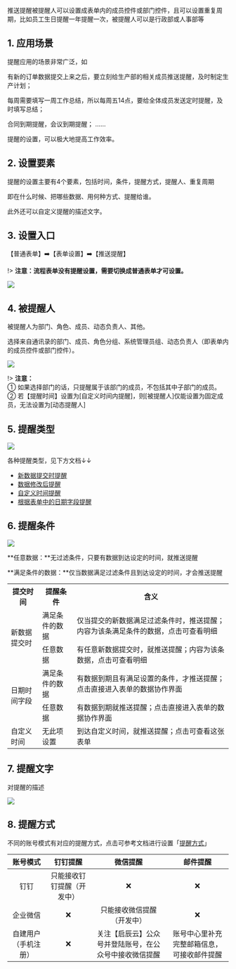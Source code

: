 推送提醒被提醒人可以设置成表单内的成员控件或部门控件，且可以设置重复周期，比如员工生日提醒一年提醒一次，被提醒人可以是行政部或人事部等

## 1. 应用场景

提醒应用的场景非常广泛，如

有新的订单数据提交上来之后，要立刻给生产部的相关成员推送提醒，及时制定生产计划；

每周需要填写一周工作总结，所以每周五14点，要给全体成员发送定时提醒，及时填写总结；

合同到期提醒，会议到期提醒； ……

提醒的设置，可以极大地提高工作效率。

## 2. 设置要素
提醒的设置主要有4个要素，包括时间，条件，提醒方式，提醒人、重复周期

即在什么时候、把哪些数据、用何种方式、提醒给谁。

此外还可以自定义提醒的描述文字。

## 3. 设置入口
【普通表单】:arrow_right:【表单设置】:arrow_right:【推送提醒】

!> **注意：流程表单没有提醒设置，需要切换成普通表单才可设置。**

![](../img/9-3-1i1.png)

## 4. 被提醒人
被提醒人为部门、角色、成员、动态负责人、其他。

选择来自通讯录的部门、成员、角色分组、系统管理员组、动态负责人（即表单内的成员控件或部门控件）。

![](../img/9-3-1i2.png)

!> **注意：**<br>
① 如果选择部门的话，只提醒属于该部门的成员，不包括其中子部门的成员。<br>
② 若【提醒时间】设置为[自定义时间内提醒]，则[被提醒人]仅能设置为固定成员，无法设置为[动态提醒人]<br>


## 5. 提醒类型

![](../img/9-3-1i3.png)

各种提醒类型，见下方文档↓↓
* [新数据提交时提醒](9-3-1-1新数据提交时提醒.md)
* [数据修改后提醒](9-3-1-2数据修改后提醒.md)
* [自定义时间提醒](9-3-1-3自定义时间提醒.md)
* [根据表单中的日期字段提醒](9-3-1-4根据表单中的日期字段提醒.md)

## 6. 提醒条件

![](../img/9-3-1i4.png)

**任意数据：**无过滤条件，只要有数据到达设定的时间，就推送提醒

**满足条件的数据：**仅当数据满足过滤条件且到达设定的时间，才会推送提醒

<table>
	<tbody>
		<tr>
			<th>提交时间</th>
			<th>提醒条件</th>
			<th>含义</th>
		</tr>
		<tr>
			<td rowspan="2">新数据提交时</td>
			<td>满足条件的数据</td>
			<td>仅当提交的新数据满足过滤条件时，推送提醒；内容为该条满足条件的数据，点击可查看明细</td>
		</tr>
		<tr>
			<td>任意数据</td>
			<td>有任意新数据提交时，就推送提醒；内容为该条数据，点击可查看明细</td>
		</tr>
		<tr>
			<td rowspan="2">日期时间字段</td>
			<td>满足条件的数据</td>
			<td>有数据到期且有满足设置的条件，才推送提醒；点击直接进入表单的数据协作界面</td>
		</tr>
		<tr>
			<td>任意数据</td>
			<td>有数据到期就推送提醒；点击直接进入表单的数据协作界面</td>
		</tr>
		<tr>
			<td>自定义时间</td>
			<td>无此项设置</td>
			<td>到达自定义时间，就推送提醒；点击可查看这张表单</td>
		</tr>
	</tbody>
</table>

## 7. 提醒文字
对提醒的描述 

![](../img/9-3-1i5.png)

## 8. 提醒方式
不同的账号模式有对应的提醒方式，点击可参考文档进行设置「[提醒方式](9-3-2提醒方式.md ':target=_blank')」

| 账号模式 | 钉钉提醒	 | 微信提醒 | 邮件提醒 |
|   :-:   |    :-:   |   :-:   |   :-:    |
|钉钉	            |只能接收钉钉提醒（开发中）| :x:												| :x:									|
|企业微信			| :x:					 |只能接收微信提醒（开发中）							| :x:									|
|自建用户（手机注册）	| :x:					 |关注【启辰云】公众号并登陆账号，在公众号中接收微信提醒	|账号中心里补充完整邮箱信息，可接收邮件提醒	|